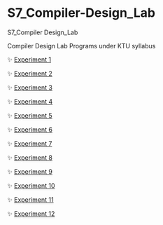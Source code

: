 # S7_Compiler-Design_Lab
S7_Compiler Design_Lab

Compiler Design Lab Programs under KTU syllabus

:sparkles: [Experiment 1](\exp1\Question.md)

:sparkles: [Experiment 2](\exp2\Question.md)

:sparkles: [Experiment 3](\exp3\Question.md)

:sparkles: [Experiment 4](\exp4\Question.md)

:sparkles: [Experiment 5](\exp5\Question.md)

:sparkles: [Experiment 6](\exp6\Question.md)

:sparkles: [Experiment 7](\exp7\Question.md)

:sparkles: [Experiment 8](\exp8\Question.md)

:sparkles: [Experiment 9](\exp9\Question.md)

:sparkles: [Experiment 10](\exp10\Question.md)

:sparkles: [Experiment 11](\exp11\Question.md)

:sparkles: [Experiment 12](\exp12\Question.md)
